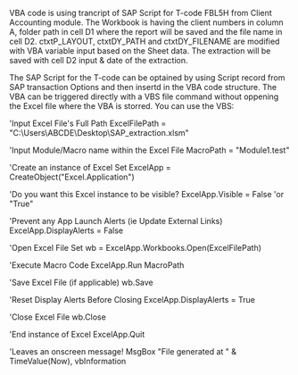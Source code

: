 VBA code is using trancript of SAP Script for T-code FBL5H from Client Accounting module.
The Workbook is having the client numbers in column A, folder path in cell D1 where the report will be saved and the file name in cell D2.
ctxtP_LAYOUT, ctxtDY_PATH and ctxtDY_FILENAME are modified with VBA variable input based on the Sheet data.
The extraction will be saved with cell D2 input & date of the extraction.

The SAP Script for the T-code can be optained by using Script record from SAP transaction Options and then insertd in the VBA code structure.
The VBA can be triggered directly with a VBS file command without oppening the Excel file where the VBA is storred. You can use the VBS:



'Input Excel File's Full Path
  ExcelFilePath = "C:\Users\ABCDE\Desktop\SAP_extraction.xlsm"

'Input Module/Macro name within the Excel File
  MacroPath = "Module1.test"

'Create an instance of Excel
  Set ExcelApp = CreateObject("Excel.Application")

'Do you want this Excel instance to be visible?
  ExcelApp.Visible = False  'or "True"

'Prevent any App Launch Alerts (ie Update External Links)
  ExcelApp.DisplayAlerts = False

'Open Excel File
  Set wb = ExcelApp.Workbooks.Open(ExcelFilePath)

'Execute Macro Code
  ExcelApp.Run MacroPath

'Save Excel File (if applicable)
  wb.Save

'Reset Display Alerts Before Closing
  ExcelApp.DisplayAlerts = True

'Close Excel File
  wb.Close

'End instance of Excel
  ExcelApp.Quit

'Leaves an onscreen message!
  MsgBox "File generated at " & TimeValue(Now), vbInformation
